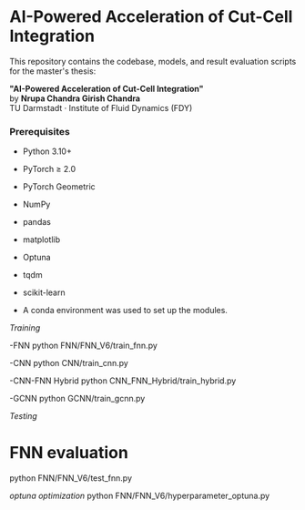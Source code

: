 # AI-Powered Acceleration of Cut-Cell Integration

This repository contains the codebase, models, and result evaluation scripts for the master's thesis:

**"AI-Powered Acceleration of Cut-Cell Integration"**  
by **Nrupa Chandra Girish Chandra**  
TU Darmstadt · Institute of Fluid Dynamics (FDY)



### Prerequisites

- Python 3.10+
- PyTorch ≥ 2.0
- PyTorch Geometric
- NumPy
- pandas
- matplotlib
- Optuna
- tqdm
- scikit-learn

- A conda environment was used to set up the modules.


*Training*

-FNN
python FNN/FNN_V6/train_fnn.py

-CNN
python CNN/train_cnn.py

-CNN-FNN Hybrid
python CNN_FNN_Hybrid/train_hybrid.py

-GCNN
python GCNN/train_gcnn.py

*Testing*

# FNN evaluation
python FNN/FNN_V6/test_fnn.py

*optuna optimization*
python FNN/FNN_V6/hyperparameter_optuna.py


